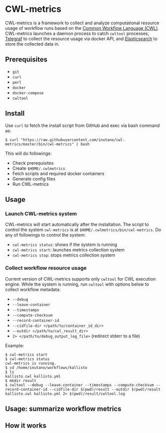 # CWL-metrics

CWL-metrics is a framework to collect and analyze computational resource usage of workflow runs based on the [Common Workflow Language (CWL)](https://www.commonwl.org). CWL-metrics launches a daemon process to catch `cwltool` processes, [Telegraf](https://github.com/influxdata/telegraf) to collect the resource usage via docker API, and [Elasticsearch](https://github.com/elastic/elasticsearch) to store the collected data in.

## Prerequisites

- `git`
- `curl`
- `perl`
- `docker`
- `docker-compose`
- `cwltool`

## Install

Use `curl` to fetch the install script from GitHub and exec via bash command as:

```
$ curl "https://raw.githubusercontent.com/inutano/cwl-metrics/master/bin/cwl-metrics" | bash
```

This will do followings:

- Check prerequisites
- Create `$HOME/.cwlmetrics`
- Fetch scripts and required docker containers
- Generate config files
- Run CWL-metrics

## Usage

### Launch CWL-metrics system

CWL-metrics will start automatically after the installation. The script to control the system `cwl-metrics` is at `$HOME/.cwlmetrics/bin/cwl-metrics`. Do any of followings to control the system:

- `cwl-metrics status`: shows if the system is running
- `cwl-metrics start`: launches metrics collection system
- `cwl-metrics stop`: stops metrics collection system

### Collect workflow resource usage

Current version of CWL-metrics supports only `cwltool` for CWL execution engine. While the system is running, run `cwltool` with options below to collect workflow metadata:

- `--debug`
- `--leave-container`
- `--timestamps`
- `--compute-checksum`
- `--record-container-id`
- `--cidfile-dir </path/to/container_id_dir>`
- `--outdir </path/to/cwl_result_dir>`
- `2> </path/to/debug_output_log_file>` (redirect stderr to a file)

Example:

```
$ cwl-metrics start
$ cwl-metrics status
cwl-metrics is running.
$ cd /home/inutano/workflows/kallisto
$ ls
kallisto.cwl kallisto.yml
$ mkdir result
$ cwltool --debug --leave-container --timestamps --compute-checksum --record-container-id --cidfile-dir $(pwd)/result --outdir $(pwd)/result kallisto.cwl kallisto.yml 2> $(pwd)/result/cwltool.log 
```

## Usage: summarize workflow metrics

## How it works
